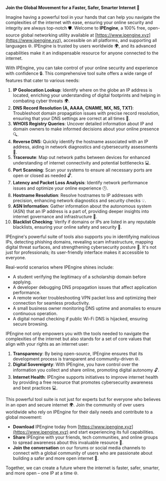 **Join the Global Movement for a Faster, Safer, Smarter Internet 🚀**

Imagine having a powerful tool in your hands that can help you navigate the complexities of the internet with ease, ensuring your online security and integrity are always top-notch 🛡️. Welcome to **IPEngine**, a 100% free, open-source global networking utility available at [https://www.ipengine.xyz](https://www.ipengine.xyz), accessible on all platforms, and supporting all languages 🌐. IPEngine is trusted by users worldwide 🌍, and its advanced capabilities make it an indispensable resource for anyone connected to the internet.

With IPEngine, you can take control of your online security and experience with confidence 🔒. This comprehensive tool suite offers a wide range of features that cater to various needs:

1.  **IP Geolocation Lookup**: Identify where on the globe an IP address is located, enriching your understanding of digital footprints and helping in combating cyber threats 🌍.
2.  **DNS Record Resolution (A, AAAA, CNAME, MX, NS, TXT)**: Troubleshoot domain propagation issues with precise record resolution, ensuring that your DNS settings are correct at all times 📡.
3.  **WHOIS Registry Queries**: Uncover detailed information about IP and domain owners to make informed decisions about your online presence 🔍.
4.  **Reverse DNS**: Quickly identify the hostname associated with an IP address, aiding in network diagnostics and cybersecurity assessments 🚀.
5.  **Traceroute**: Map out network paths between devices for enhanced understanding of internet connectivity and potential bottlenecks 💻.
6.  **Port Scanning**: Scan your systems to ensure all necessary ports are open or closed as needed 🔓.
7.  **Latency and Packet Loss Analysis**: Identify network performance issues and optimize your online experience 🕒️.
8.  **Hostname Resolution**: Resolve hostnames to IP addresses with precision, enhancing network diagnostics and security checks 💡.
9.  **ASN Information**: Gather information about the autonomous system (ASN) that an IP address is a part of, providing deeper insights into internet governance and infrastructure 🔴.
10. **Blacklist Checking**: Verify if domains or IPs are listed in any reputable blacklists, ensuring your online safety and security 🚫.

IPEngine's powerful suite of tools also supports you in identifying malicious IPs, detecting phishing domains, revealing scam infrastructure, mapping digital threat surfaces, and strengthening cybersecurity posture 🔐. It's not just for professionals; its user-friendly interface makes it accessible to everyone.

Real-world scenarios where IPEngine shines include:

*   A student verifying the legitimacy of a scholarship domain before applying.
*   A developer debugging DNS propagation issues that affect application performance.
*   A remote worker troubleshooting VPN packet loss and optimizing their connection for seamless productivity.
*   A small business owner monitoring DNS uptime and anomalies to ensure continuous operation.
*   A digital nomad checking if public Wi-Fi DNS is hijacked, ensuring secure browsing.

IPEngine not only empowers you with the tools needed to navigate the complexities of the internet but also stands for a set of core values that align with your rights as an internet user:

1.  **Transparency**: By being open-source, IPEngine ensures that its development process is transparent and community-driven 🌐.
2.  **Digital Sovereignty**: With IPEngine, you have control over the information you collect and share online, promoting digital autonomy 🔓.
3.  **Internet Health**: IPEngine supports initiatives to improve internet health by providing a free resource that promotes cybersecurity awareness and best practices 💻.

This powerful tool suite is not just for experts but for everyone who believes in an open and secure internet 🌍. Join the community of over users worldwide who rely on IPEngine for their daily needs and contribute to a global movement:

*   **Download** IPEngine today from [https://www.ipengine.xyz](https://www.ipengine.xyz) and start experiencing its full capabilities.
*   **Share** IPEngine with your friends, tech communities, and online groups to spread awareness about this invaluable resource 🤝.
*   **Join the conversation** on our forums or social media channels to connect with a global community of users who are passionate about building a safer and more open internet 🔗.

Together, we can create a future where the internet is faster, safer, smarter, and more open – one IP at a time 🌐.